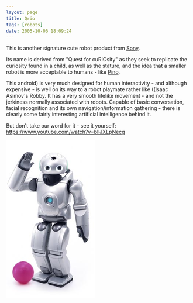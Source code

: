 ```yaml
---
layout: page
title: Qrio
tags: [robots]
date: 2005-10-06 18:09:24
---
```

This is another signature cute robot product from [Sony](/wiki/sony.html "Sony").

Its name is derived from "Quest for cuRIOsity" as they seek to replicate the curiosity found in a child, as well as the stature, and the idea that a smaller robot is more acceptable to humans - like [Pino](/wiki/pino.html "The Pino Project aka Open Pino is intended as a standard platform for humanoid robotics.").

This android) is very much designed for human interactivity - and although expensive - is well on its way to a robot playmate rather like ((Isaac Asimov's Robby. It has a very smooth lifelike movement - and not the jerkiness normally associated with robots. Capable of basic conversation, facial recognition and its own navigation/information gathering - there is clearly some fairly interesting artificial intelligence behind it.

But don't take our word for it - see it yourself: <https://www.youtube.com/watch?v=bllJXLpNecg>

![](/galleries/gallery-1-common-images/67-qrio1.jpg)
